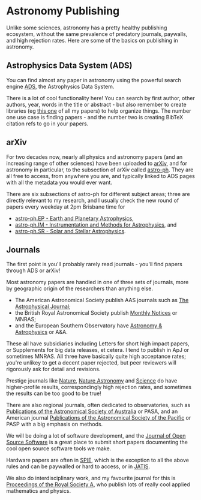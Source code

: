 # Astronomy Publishing

Unlike some sciences, astronomy has a pretty healthy publishing ecosystem, without the same prevalence of predatory journals, paywalls, and high rejection rates. Here are some of the basics on publishing in astronomy.

## Astrophysics Data System (ADS)

You can find almost any paper in astronomy using the powerful search engine [ADS](https://ui.adsabs.harvard.edu/), the Astrophysics Data System. 

There is a lot of cool functionality here! You can search by first author, other authors, year, words in the title or abstract - but also remember to create libraries (eg [this one](https://ui.adsabs.harvard.edu/user/libraries/QX_wxPK-R1OegPl7lkqqzA) of all my papers) to help organize things. The number one use case is finding papers - and the number two is creating BibTeX citation refs to go in your papers.

## arXiv

For two decades now, nearly all physics and astronomy papers (and an increasing range of other sciences) have been uploaded to [arXiv](https://arxiv.org/), and for astronomy in particular, to the subsection of arXiv called [astro-ph](https://arxiv.org/archive/astro-ph). They are all free to access, from anywhere you are, and typically linked to ADS pages with all the metadata you would ever want.

There are six subsections of astro-ph for different subject areas; three are directly relevant to my research, and I usually check the new round of papers every weekday at 2pm Brisbane time for 

- [astro-ph.EP - Earth and Planetary Astrophysics](https://arxiv.org/list/astro-ph.EP/recent), 
- [astro-ph.IM - Instrumentation and Methods for Astrophysics](https://arxiv.org/list/astro-ph.IM/recent), and 
- [astro-ph.SR - Solar and Stellar Astrophysics](https://arxiv.org/list/astro-ph.SR/recent). 

## Journals

The first point is you'll probably rarely read journals - you'll find papers through ADS or arXiv!

Most astronomy papers are handled in one of three sets of journals, more by geographic origin of the researchers than anything else. 

- The American Astronomical Society publish AAS journals such as [The Astrophysical Journal](https://iopscience.iop.org/journal/0004-637X); 
- the British Royal Astronomical Society publish [Monthly Notices](https://academic.oup.com/mnras) or MNRAS; 
- and the European Southern Observatory have [Astronomy & Astrophysics](https://www.aanda.org/) or A&A. 

These all have subsidiaries including Letters for short high impact papers, or Supplements for big data releases, et cetera. I tend to publish in ApJ or sometimes MNRAS. All three have basically quite high acceptance rates; you're unlikey to get a decent paper rejected, but peer reviewers will rigorously ask for detail and revisions.

Prestige journals like [Nature](https://www.nature.com/), [Nature Astronomy](https://www.nature.com/natastron/) and [Science](https://www.sciencemag.org/) do have higher-profile results, correspondingly high rejection rates, and sometimes the results can be too good to be true! 

There are also regional journals, often dedicated to observatories, such as [Publications of the Astronomical Society of Australia](https://www.cambridge.org/core/journals/publications-of-the-astronomical-society-of-australia) or PASA, and an American journal [Publications of the Astronomical Society of the Pacific](https://iopscience.iop.org/journal/1538-3873) or PASP with a big emphasis on methods.

We will be doing a lot of software development, and the [Journal of Open Source Software](https://joss.theoj.org/) is a great place to submit short papers documenting the cool open source software tools we make.

Hardware papers are often in [SPIE](https://spie.org/conferences-and-exhibitions/astronomical-telescopes-and-instrumentation), which is the exception to all the above rules and can be paywalled or hard to access, or in [JATIS](https://www.spiedigitallibrary.org/journals/journal-of-astronomical-telescopes-instruments-and-systems?SSO=1).

We also do interdisciplinary work, and my favourite journal for this is [Proceedings of the Royal Society A](https://royalsocietypublishing.org/journal/rspa), who publish lots of really cool applied mathematics and physics.